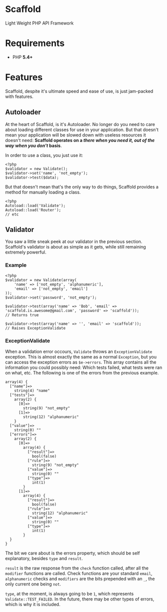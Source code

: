 Scaffold
========

Light Weight PHP API Framework

Requirements
============

 - PHP **5.4+**

Features
========

Scaffold, despite it's ultimate speed and ease of use, is just jam-packed with features.

## Autoloader

At the heart of Scaffold, is it's Autoloader. No longer do you need to care about loading different classes for use in your application. But that doesn't mean your application will be slowed down with useless resources it doesn't need: **Scaffold operates on a *there when you need it, out of the way when you don't* basis**. 

In order to use a class, you just use it:

    <?php
    $validator = new Validate();
    $validator->set('name', 'not_empty');
    $validator->test($data);

But that doesn't mean that's the only way to do things, Scaffold provides a method for manually loading a class.

    <?php
    Autoload::load('Validate');
    Autoload::load('Router');
    // etc

## Validator

You saw a little sneak peek at our validator in the previous section. Scaffold's validator is about as simple as it gets, while still remaining extremely powerful.

### Example

    <?php
    $validator = new Validate(array(
        'name' => ['not_empty', 'alphanumeric'],
        'email' => ['not_empty', 'email']
    ));
    $validator->set('password', 'not_empty');
    
    $validator->test(array('name' => 'Bob', 'email' => 'scaffold.is.awesome@gmail.com', 'password' => 'scaffold'));
    // Returns true
    
    $validator->test(array('name' => '', 'email' => 'scaffold'));
    // Raises ExceptionValidate


### ExceptionValidate

When a validation error occours, `Validate` throws an `ExceptionValidate` exception. This is almost exactly the same as a normal `Exception`, but you can access the exception errors as `$e->errors`. This array contains all the information you could possibly need: Which tests failed, what tests were ran on what, etc. The following is one of the errors from the previous example.

    array(4) {
      ["name"]=>
        string(4) "name"
      ["tests"]=>
        array(2) {
          [0]=>
            string(9) "not_empty"
          [1]=>
            string(12) "alphanumeric"
        }
      ["value"]=>
        string(0) ""
      ["errors"]=>
        array(2) {
          [0]=>
            array(4) {
              ["result"]=>
                bool(false)
              ["rule"]=>
                string(9) "not_empty"
              ["value"]=>
                string(0) ""
              ["type"]=>
                int(1)
            }
          [1]=>
            array(4) {
              ["result"]=>
                bool(false)
              ["rule"]=>
                string(12) "alphanumeric"
              ["value"]=>
                string(0) ""
              ["type"]=>
                int(1)
            }
      }
    }
    
    
The bit we care about is the errors property, which should be self explanatory, besides `type` and `result`.

`result` is the raw response from the `check` function called, after all the `modifier` functions are called. Check functions are your standard `email`, `alphanumeric` checks and `modifiers` are the bits prepended with an `_`, the only current one being `not`.

`type`, at the moment, is always going to be `1`, which represents `Validate::TEST_FAILED`. In the future, there may be other types of errors, which is why it is included.
